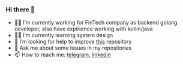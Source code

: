 ### Hi there 👋

- 🐱‍💻 I’m currently working for FinTech company as backend golang developer, also have expirience working with kotlin/java
- 🐱‍👤 I’m currently learning system design
- 🤔 I’m looking for help to improve [this](https://github.com/Kirimatt/WasdReplayAndroid) repository
- 💬 Ask me about some issues in my repositories
- 📫 How to reach me: [telegram](https://t.me/kirimatt), [linkedin](https://www.linkedin.com/in/kirimatt/)
